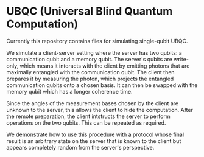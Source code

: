 # UBQC (Universal Blind Quantum Computation)

Currently this repository contains files for simulating single-qubit UBQC.

We simulate a client-server setting where the server has two qubits: a communication qubit and a memory qubit. The server's qubits are write-only, which means it interacts with the client by emitting photons that are maximally entangled with the communication qubit. The client then prepares it by measuring the photon, which projects the entangled communication qubits onto a chosen basis. It can then be swapped with the memory qubit which has a longer coherence time.

Since the angles of the measurement bases chosen by the client are unknown to the server, this allows the client to hide the computation. After the remote preparation, the client intstructs the server to perform operations on the two qubits. This can be repeated as required. 

We demonstrate how to use this procedure with a protocol whose final result is an arbitrary state on the server that is known to the client but appears completely random from the server's perspective.
